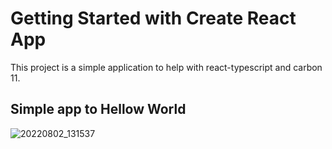 # Getting Started with Create React App

This project is a simple application to help with react-typescript and carbon 11.

## Simple app to Hellow World 

![20220802_131537](https://user-images.githubusercontent.com/11699686/182373055-4c6d294d-7f9f-445f-ae44-0c8fcef681c8.gif)
